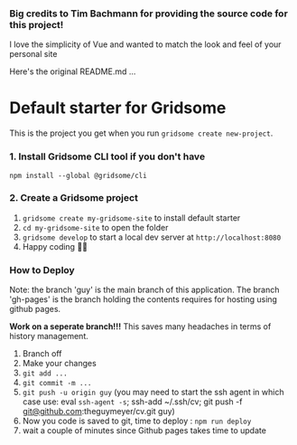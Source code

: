 ### Big credits to Tim Bachmann for providing the source code for this project!

I love the simplicity of Vue and wanted to match the look and feel of your personal site

Here's the original README.md ...

# Default starter for Gridsome

This is the project you get when you run `gridsome create new-project`.

### 1. Install Gridsome CLI tool if you don't have

`npm install --global @gridsome/cli`

### 2. Create a Gridsome project

1. `gridsome create my-gridsome-site` to install default starter
2. `cd my-gridsome-site` to open the folder
3. `gridsome develop` to start a local dev server at `http://localhost:8080`
4. Happy coding 🎉🙌


### How to Deploy

Note: the branch 'guy' is the main branch of this application. The branch 'gh-pages' is the branch holding the contents requires for hosting using github pages. 

**Work on a seperate branch!!!**
This saves many headaches in terms of history management.

1. Branch off
2. Make your changes
3. `git add ...`
4. `git commit -m ...`
5. `git push -u origin guy` (you may need to start the ssh agent in which case use: eval `ssh-agent -s`; ssh-add ~/.ssh/cv; git push -f git@github.com:theguymeyer/cv.git guy)
6. Now you code is saved to git, time to deploy : `npm run deploy`
7. wait a couple of minutes since Github pages takes time to update